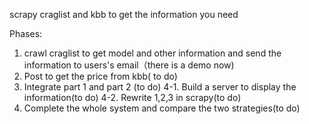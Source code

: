 scrapy craglist and kbb to get the information you need 

Phases:
1. crawl craglist to get model and other information and send the information to users's email（there is a demo now)
2. Post to get the price from kbb( to do)
3. Integrate part 1 and part 2 (to do)
4-1. Build a server to display the information(to do)
4-2. Rewrite 1,2,3 in scrapy(to do)
5. Complete the whole system and compare the two strategies(to do)
